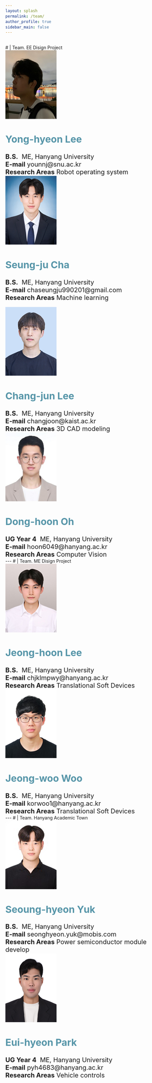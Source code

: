 ```yaml
---
layout: splash
permalink: /team/
author_profile: true
sidebar_main: false
---
```

<br>
# | Team. EE Disign Project 
<html>
<head>
    <title>Members</title>
    <link rel="stylesheet" href="style.css">
</head>
<body>
    <div class="member-container">
        <div class="member">
            <a href="https://sites.google.com/view/hyu-mm/members" style="color: #5695A8;">
                <img src="./../assets/new_images/team/yonghyun_final.jpg" alt="Member 1">
            </a>
            <div class="member-info">
                <h2 style="color: #5695A8;">Yong-hyeon Lee</h2>
                <strong>B.S.</strong>&nbsp;&nbsp;ME, Hanyang University
                <br><strong>E-mail</strong> younnj@snu.ac.kr
                <br><strong>Research Areas</strong> Robot operating system
            </div>
        </div>
        <div class="member">
            <a href="https://sites.google.com/view/hyu-mm/members" style="color: #5695A8;">
                <img src="./../assets/new_images/team/seungju_final.jpg" alt="Member 1">
            </a>
            <div class="member-info">
                <h2 style="color: #5695A8;">Seung-ju Cha</h2>
                <strong>B.S.</strong>&nbsp;&nbsp;ME, Hanyang University
                <br><strong>E-mail</strong> chaseungju990201@gmail.com
                <br><strong>Research Areas</strong> Machine learning
            </div>
        </div>
    </div>
    <br>
    <div class="member-container">
        <div class="member">
            <a href="" style="color: #5695A8;">
                <img src="./../assets/new_images/team/changjun_final.jpg" alt="Member 1">
            </a>
            <div class="member-info">
                <h2 style="color: #5695A8;">Chang-jun Lee</h2>
                <strong>B.S.</strong>&nbsp;&nbsp;ME, Hanyang University
                <br><strong>E-mail</strong> changjoon@kaist.ac.kr
                <br><strong>Research Areas</strong> 3D CAD modeling
            </div>
        </div>
        <div class="member">
            <a href="" style="color: #5695A8;">
                <img src="./../assets/new_images/team/donghoon_final.jpg" alt="Member 2">
            </a>
            <div class="member-info">
                <h2 style="color: #5695A8;">Dong-hoon Oh</h2>
                <strong>UG Year 4</strong>&nbsp;&nbsp;ME, Hanyang University
                <br><strong>E-mail</strong> hoon6049@hanyang.ac.kr
                <br><strong>Research Areas</strong> Computer Vision 
            </div>
        </div>
    </div>
</body>
</html>
---
# | Team. ME Disign Project 
<html>
<head>
    <title>Lab Members</title>
    <link rel="stylesheet" href="style.css">
</head>
<body>
    <div class="member-container">
        <div class="member">
            <a href="https://sites.google.com/hanyang.ac.kr/tsdlab/members" style="color: #5695A8;">
                <img src="./../assets/new_images/team/jeonghoon_final.jpg" alt="Member 1">
            </a>
            <div class="member-info">
                <h2 style="color: #5695A8;">Jeong-hoon Lee</h2>
                <strong>B.S.</strong>&nbsp;&nbsp;ME, Hanyang University
                <br><strong>E-mail</strong> chjklmpwy@hanyang.ac.kr
                <br><strong>Research Areas</strong> Translational Soft Devices
            </div>
        </div>
        <div class="member">
            <a href="https://sites.google.com/hanyang.ac.kr/tsdlab/members" style="color: #5695A8;">
                <img src="./../assets/new_images/team/jeongwoo_final.jpg" alt="Member 2">
            </a>
            <div class="member-info">
                <h2 style="color: #5695A8;">Jeong-woo Woo</h2>
                <strong>B.S.</strong>&nbsp;&nbsp;ME, Hanyang University
                <br><strong>E-mail</strong> korwoo1@hanyang.ac.kr
                <br><strong>Research Areas</strong> Translational Soft Devices
            </div>
        </div>
    </div>
    <!-- <br>
    <div class="member-container">
        <div class="member">
            <a href="https://sites.google.com/view/hyu-mm/members" style="color: #5695A8;">
                <img src="./../assets/new_images/team/seungju_final.jpg" alt="Member 1">
            </a>
            <div class="member-info">
                <h2 style="color: #5695A8;">Seung-Ju Cha</h2>
                <strong>UG Year 4</strong>&nbsp;&nbsp;ME, Hanyang University
                <br><strong>E-mail</strong> chaseungju990201@gmail.com
                <br><strong>Research Areas</strong> Machine learning
            </div>
        </div>
    </div> -->
</body>
</html>
---
# | Team. Hanyang Academic Town
<html>
<head>
    <title>Lab Members</title>
    <link rel="stylesheet" href="style.css">
</head>
<body>
    <div class="member-container">
        <div class="member">
            <a href="" style="color: #5695A8;">
                <img src="./../assets/new_images/team/seonghyeon_final.jpg" alt="Member 1">
            </a>
            <div class="member-info">
                <h2 style="color: #5695A8;">Seoung-hyeon Yuk</h2>
                <strong>B.S.</strong>&nbsp;&nbsp;ME, Hanyang University
                <br><strong>E-mail</strong> seonghyeon.yuk@mobis.com
                <br><strong>Research Areas</strong> Power semiconductor module develop
            </div>
        </div>
        <div class="member">
            <a href="" style="color: #5695A8;">
                <img src="./../assets/new_images/team/euihyeon_final.jpg" alt="Member 2">
            </a>
            <div class="member-info">
                <h2 style="color: #5695A8;">Eui-hyeon Park </h2>
                <strong>UG Year 4</strong>&nbsp;&nbsp;ME, Hanyang University
                <br><strong>E-mail</strong> pyh4683@hanyang.ac.kr
                <br><strong>Research Areas</strong> Vehicle controls
            </div>
        </div>
    </div>
    <br>
    <!-- <div class="member-container">
        <div class="member">
            <a href="https://sites.google.com/view/hyu-mm/members" style="color: #5695A8;">
                <img src="./../assets/new_images/team/yonghyun_final.jpg" alt="Member 1">
            </a>
            <div class="member-info">
                <h2 style="color: #5695A8;">Yong-Hyun Lee</h2>
                <strong>UG Year 4</strong>&nbsp;&nbsp;ME, Hanyang University
                <br><strong>E-mail</strong> yonghun12345687@gmail.com
                <br><strong>Research Areas</strong> Robot operating system
            </div>
        </div>
    </div> -->
</body>
</html>
<html>
<head>
    <title>Lab Members</title>
    <link rel="stylesheet" href="style.css">
    <style>
        /* member-info 텍스트 크기 조절을 위한 새로운 스타일 추가 */
        .member-info {
            font-size: 20px; /* 원하는 크기로 설정하세요 */
        }
    </style>
</head>
<body>


